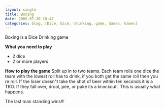 ```yaml
---
layout: single
title: Boxing
date: 2009-07-20 10:47
categories: blog, [Dice, Dice, drinking, game, Games, Games]
---
```

Boxing is a Dice Drinking game

<strong>What you need to play</strong>
<ul>
	<li>2 dice</li>
	<li>2 or more players</li>
</ul>
<strong>How to play the game</strong>
Split up in to two teams.
Each team rolls one dice the team with the lowest roll has to drink, if you both get the same roll then you re roll.
If the loser doesn&quot;t take the shot of beer within ten seconds it is a TKO.
If they fall over, drool, pee, or puke its a knockout.  This is usually what happens.

The last man standing wins!!!
